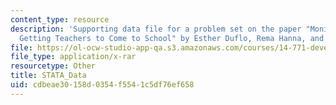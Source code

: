 ```yaml
---
content_type: resource
description: 'Supporting data file for a problem set on the paper "Monitoring Works:
  Getting Teachers to Come to School" by Esther Duflo, Rema Hanna, and Stephen Ryan.'
file: https://ol-ocw-studio-app-qa.s3.amazonaws.com/courses/14-771-development-economics-microeconomic-issues-and-policy-models-fall-2008/cdbeae30158d0354f5541c5df76ef658_STATA_Data.rar
file_type: application/x-rar
resourcetype: Other
title: STATA_Data
uid: cdbeae30-158d-0354-f554-1c5df76ef658
---
```

